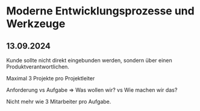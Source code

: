 # Moderne Entwicklungsprozesse und Werkzeuge

## 13.09.2024

Kunde sollte nicht direkt eingebunden werden, sondern über einen Produktverantwortlichen.

Maximal 3 Projekte pro Projektleiter

Anforderung vs Aufgabe => Was wollen wir? vs Wie machen wir das?

Nicht mehr wie 3 Mitarbeiter pro Aufgabe.
